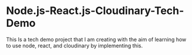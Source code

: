 # Node.js-React.js-Cloudinary-Tech-Demo
This Is a tech demo project that I am creating with the aim of learning how to use node, react, and cloudinary by implementing this.
